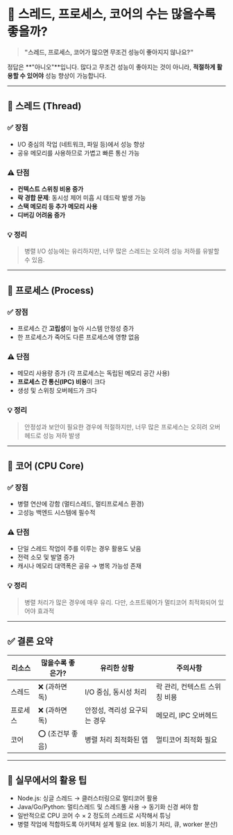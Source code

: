 # 📘 스레드, 프로세스, 코어의 수는 많을수록 좋을까?

> **"스레드, 프로세스, 코어가 많으면 무조건 성능이 좋아지지 않나요?"**

정답은 **"아니오"**입니다. 많다고 무조건 성능이 좋아지는 것이 아니라, **적절하게 활용할 수 있어야** 성능 향상이 가능합니다.

---

## 🧵 스레드 (Thread)

### ✅ 장점
- I/O 중심의 작업 (네트워크, 파일 등)에서 성능 향상
- 공유 메모리를 사용하므로 가볍고 빠른 통신 가능

### ⚠️ 단점
- **컨텍스트 스위칭 비용 증가**
- **락 경합 문제**: 동시성 제어 미흡 시 데드락 발생 가능
- **스택 메모리 등 추가 메모리 사용**
- **디버깅 어려움 증가**

### 💡 정리
> 병렬 I/O 성능에는 유리하지만, 너무 많은 스레드는 오히려 성능 저하를 유발할 수 있음.

---

## 🔧 프로세스 (Process)

### ✅ 장점
- 프로세스 간 **고립성**이 높아 시스템 안정성 증가
- 한 프로세스가 죽어도 다른 프로세스에 영향 없음

### ⚠️ 단점
- 메모리 사용량 증가 (각 프로세스는 독립된 메모리 공간 사용)
- **프로세스 간 통신(IPC) 비용**이 크다
- 생성 및 스위칭 오버헤드가 크다

### 💡 정리
> 안정성과 보안이 필요한 경우에 적절하지만, 너무 많은 프로세스는 오히려 오버헤드로 성능 저하 발생

---

## 🧠 코어 (CPU Core)

### ✅ 장점
- 병렬 연산에 강함 (멀티스레드, 멀티프로세스 환경)
- 고성능 백엔드 시스템에 필수적

### ⚠️ 단점
- 단일 스레드 작업이 주를 이루는 경우 활용도 낮음
- 전력 소모 및 발열 증가
- 캐시나 메모리 대역폭은 공유 → 병목 가능성 존재

### 💡 정리
> 병렬 처리가 많은 경우에 매우 유리. 다만, 소프트웨어가 멀티코어 최적화되어 있어야 효과적

---

## ✅ 결론 요약

| 리소스   | 많을수록 좋은가? | 유리한 상황               | 주의사항                       |
|----------|------------------|----------------------------|--------------------------------|
| 스레드   | ❌ (과하면 독)    | I/O 중심, 동시성 처리      | 락 관리, 컨텍스트 스위칭 비용 |
| 프로세스 | ❌ (과하면 독)    | 안정성, 격리성 요구되는 경우| 메모리, IPC 오버헤드           |
| 코어     | ⭕ (조건부 좋음)  | 병렬 처리 최적화된 앱      | 멀티코어 최적화 필요           |

---

## 🧪 실무에서의 활용 팁

- Node.js: 싱글 스레드 → 클러스터링으로 멀티코어 활용
- Java/Go/Python: 멀티스레드 및 스레드풀 사용 → 동기화 신경 써야 함
- 일반적으로 CPU 코어 수 × 2 정도의 스레드로 시작해서 튜닝
- 병렬 작업에 적합하도록 아키텍처 설계 필요 (ex. 비동기 처리, 큐, worker 분산)
